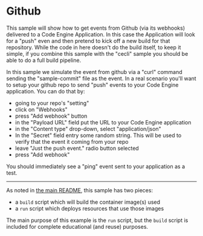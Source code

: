# Github

This sample will show how to get events from Github (via its webhooks)
delivered to a Code Engine Application. In this case the Application will
look for a "push" even and then pretend to kick off a new build for that
repository. While the code in here doesn't do the build itself, to keep it
simple, if you combine this sample with the "cecli" sample you should be
able to do a full build pipeline.

In this sample we simulate the event from github via a "curl" command
sending the "sample-commit" file as the event. In a real scenario you'll
want to setup your github repo to send "push" events to your Code Engine
application. You can do that by:
- going to your repo's "setting"
- click on "Webhooks"
- press "Add webhook" button
- in the "Payload URL" field put the URL to your Code Engine application
- in the "Content type" drop-down, select "application/json"
- In the "Secret" field entry some random string. This will be used to
  verify that the event it coming from your repo
- leave "Just the push event." radio button selected
- press "Add webhook"

You should immediately see a "ping" event sent to your application as a
test.

- - -

As noted in [the main README](../README.md), this sample has two pieces:

- a `build` script which will build the container image(s) used
- a `run` script which deploys resources that use those images

The main purpose of this example is the `run` script, but the `build`
script is included for complete educational (and reuse) purposes.
